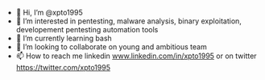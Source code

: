 - 👋 Hi, I’m @xpto1995
- 👀 I’m interested in pentesting, malware analysis, binary exploitation, developement pentesting automation tools
- 🌱 I’m currently learning bash
- 💞️ I’m looking to collaborate on young and ambitious team
- 📫 How to reach me linkedin www.linkedin.com/in/xpto1995 or on twitter https://twitter.com/xpto1995

<!---
xpto1995/xpto1995 is a ✨ special ✨ repository because its `README.md` (this file) appears on your GitHub profile.
You can click the Preview link to take a look at your changes.
--->
